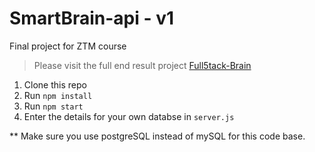 # SmartBrain-api - v1
Final project for ZTM course
> Please visit the full end result project [Full5tack-Brain](https://full5tack-brain.herokuapp.com/)
1. Clone this repo
2. Run `npm install`
3. Run `npm start`
4. Enter the details for your own databse in `server.js`

** Make sure you use postgreSQL instead of mySQL for this code base.

